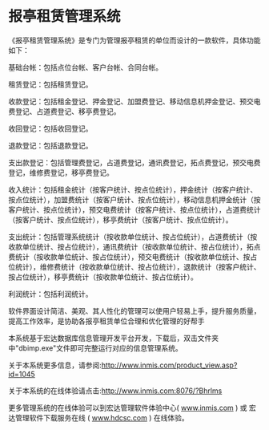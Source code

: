 # 报亭租赁管理系统

《报亭租赁管理系统》是专门为管理报亭租赁的单位而设计的一款软件，具体功能如下：

基础台帐：包括点位台帐、客户台帐、合同台帐。

租赁登记：包括租赁登记。

收款登记：包括租金登记、押金登记、加盟费登记、移动信息机押金登记、预交电费登记、占道费登记、移亭费登记。

收回登记：包括收回登记。

退款登记：包括退款登记。

支出款登记：包括管理费登记，占道费登记，通讯费登记，拓点费登记，预交电费登记，维修费登记，移亭费登记。

收入统计：包括租金统计（按客户统计、按点位统计），押金统计（按客户统计、按点位统计），加盟费统计（按客户统计、按点位统计），移动信息机押金统计（按客户统计、按点位统计），预交电费统计（按客户统计、按点位统计），占道费统计（按客户统计、按点位统计），移亭费统计（按客户统计、按点位统计）。

支出统计：包括管理系统统计（按收款单位统计、按占位统计），占道费统计（按收款单位统计、按占位统计），通讯费统计（按收款单位统计、按占位统计），拓点费统计（按收款单位统计、按占位统计），预交电费统计（按收款单位统计、按占位统计），维修费统计（按收款单位统计、按占位统计），退款统计（按客户统计、按占位统计），移亭费统计（按收款单位统计、按占位统计）。

利润统计：包括利润统计。

软件界面设计简洁、美观、其人性化的管理可以使用户轻易上手，提升服务质量，提高工作效率，是协助各报亭租赁单位合理和优化管理的好帮手

本系统基于宏达数据库信息管理开发平台开发，下载后，双击文件夹中"dbimp.exe"文件即可完整运行对应的信息管理系统。

关于本系统更多信息，请参阅:http://www.inmis.com/product_view.asp?id=1045

关于本系统的在线体验请点击:http://www.inmis.com:8076/?Bhrlms

更多管理系统的在线体验可以到宏达管理软件体验中心( www.inmis.com ) 或 宏达管理软件下载服务在线 ( www.hdcsc.com ) 在线体验。


